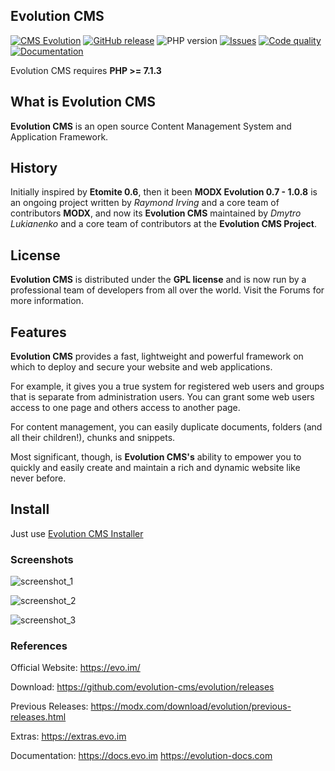 ## Evolution CMS

[![CMS Evolution](https://img.shields.io/badge/CMS-Evolution-brightgreen.svg)](https://github.com/evolution-cms/evolution) [![GitHub release](https://img.shields.io/github/release/evolution-cms/evolution.svg)](https://github.com/evolution-cms/evolution/releases) ![PHP version](https://img.shields.io/badge/PHP->=v7.1.3-red.svg?php=7.1.3) [![Issues](https://img.shields.io/github/issues-closed-raw/evolution-cms/evolution.svg?maxAge=2592000)](https://github.com/evolution-cms/evolution/issues) [![Code quality](https://img.shields.io/scrutinizer/g/evolution-cms/evolution.svg?maxAge=2592000&b=develop)](https://scrutinizer-ci.com/g/evolution-cms/evolution/?branch=develop) [![Documentation](https://img.shields.io/badge/Documentation-processed-orange.svg)](https://github.com/evolution-cms/docs/)

Evolution CMS requires **PHP >= 7.1.3**

## What is Evolution CMS

**Evolution CMS** is an open source Content Management System and Application Framework.

## History

Initially inspired by **Etomite 0.6**, then it been **MODX Evolution 0.7 - 1.0.8** is an ongoing project written by *Raymond Irving* and a core team of contributors **MODX**, and now its **Evolution CMS** maintained by *Dmytro Lukianenko* and a core team of contributors at the **Evolution CMS Project**.

## License

**Evolution CMS** is distributed under the **GPL license** and is now run by a professional team of developers from all over the world. Visit the Forums for more information.

## Features

**Evolution CMS** provides a fast, lightweight and powerful framework on which to deploy and secure your website and web applications.

For example, it gives you a true system for registered web users and groups that is separate from administration users. You can grant some web users access to one page and others access to another page.

For content management, you can easily duplicate documents, folders (and all their children!), chunks and snippets.

Most significant, though, is **Evolution CMS's** ability to empower you to quickly and easily create and maintain a rich and dynamic website like never before.


## Install
Just use [Evolution CMS Installer](https://github.com/evolution-cms/installer)

### Screenshots

![screenshot_1](https://user-images.githubusercontent.com/7342798/30167975-5ec146c0-93e8-11e7-8cf8-b324c2b09477.jpg)

![screenshot_2](https://user-images.githubusercontent.com/7342798/30128635-b34fa2a4-9343-11e7-9d87-13d0e17fb69e.jpg)

![screenshot_3](https://user-images.githubusercontent.com/7342798/30128638-b5b2cdc8-9343-11e7-8c75-0864d00fe28a.jpg)

### References

Official Website:
https://evo.im/

Download:
https://github.com/evolution-cms/evolution/releases

Previous Releases:
https://modx.com/download/evolution/previous-releases.html

Extras:
https://extras.evo.im

Documentation:
https://docs.evo.im
https://evolution-docs.com
